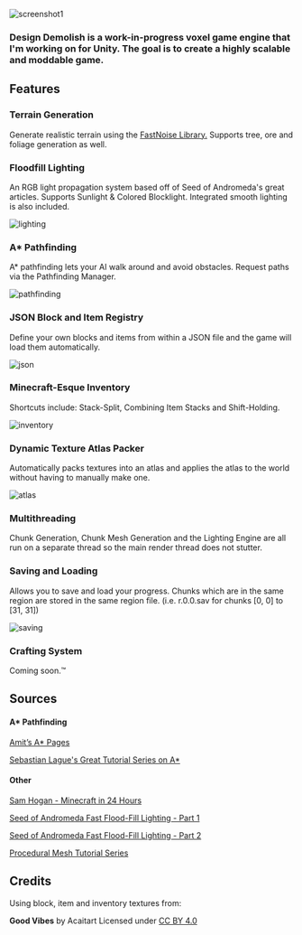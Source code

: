 ![screenshot1](https://raw.githubusercontent.com/LostPizzaMan/DesignDemolish-Public/main/Images/Screenshot1.jpg?token=AFJ43CBVC35EXFDRAGAOXSDB24YJC)

### Design Demolish is a work-in-progress voxel game engine that I'm working on for Unity. The goal is to create a highly scalable and moddable game.

## Features

### Terrain Generation 

Generate realistic terrain using the [FastNoise Library.](https://github.com/Auburn/FastNoise_CSharp) Supports tree, ore and foliage generation as well.

### Floodfill Lighting 

An RGB light propagation system based off of Seed of Andromeda's great articles. Supports Sunlight & Colored Blocklight. Integrated smooth lighting is also included.

![lighting](https://raw.githubusercontent.com/LostPizzaMan/DesignDemolish-Public/main/Images/Screenshot2.png?token=AFJ43CDRGVIJR3WILUTSTTDB24YIC)

### A* Pathfinding 

A* pathfinding lets your AI walk around and avoid obstacles. Request paths via the Pathfinding Manager.  

![pathfinding](https://raw.githubusercontent.com/LostPizzaMan/DesignDemolish-Public/main/Images/Screenshot3.png?token=AFJ43CDUGKEKKKW3J5XILIDB24YKI)

### JSON Block and Item Registry

Define your own blocks and items from within a JSON file and the game will load them automatically.

![json](https://raw.githubusercontent.com/LostPizzaMan/DesignDemolish-Public/main/Images/Screenshot4.png?token=AFJ43CHW7S5CQCAKOVHNIY3B24YPC)

### Minecraft-Esque Inventory

Shortcuts include: Stack-Split, Combining Item Stacks and Shift-Holding.

![inventory](https://raw.githubusercontent.com/LostPizzaMan/DesignDemolish-Public/main/Images/Screenshot5.png?token=AFJ43CBLBLW7GDM75HWL2VTB24YRO)

### Dynamic Texture Atlas Packer 

Automatically packs textures into an atlas and applies the atlas to the world without having to manually make one. 

![atlas](https://github.com/LostPizzaMan/DesignDemolish-Public/blob/main/Images/Screenshot7.png)

### Multithreading

Chunk Generation, Chunk Mesh Generation and the Lighting Engine are all run on a separate thread so the main render thread does not stutter.

### Saving and Loading

Allows you to save and load your progress. Chunks which are in the same region are stored in the same region file. (i.e. r.0.0.sav for chunks [0, 0] to [31, 31])

![saving](https://raw.githubusercontent.com/LostPizzaMan/DesignDemolish-Public/main/Images/Screenshot6.png?token=AFJ43CHGIRWD5GMOWK7APUTB24YRQ)

### Crafting System

Coming soon.™


## Sources

#### A* Pathfinding 

[Amit’s A* Pages](http://theory.stanford.edu/~amitp/GameProgramming/)

[Sebastian Lague's Great Tutorial Series on A*](https://www.youtube.com/watch?v=-L-WgKMFuhE&list=PLFt_AvWsXl0cq5Umv3pMC9SPnKjfp9eGW)

#### Other 

[Sam Hogan - Minecraft in 24 Hours](https://github.com/samhogan/Minecraft-Unity3D)

[Seed of Andromeda Fast Flood-Fill Lighting - Part 1](https://www.seedofandromeda.com/blogs/29-fast-flood-fill-lighting-in-a-blocky-voxel-game-pt-1)

[Seed of Andromeda Fast Flood-Fill Lighting - Part 2](https://www.seedofandromeda.com/blogs/30-fast-flood-fill-lighting-in-a-blocky-voxel-game-pt-2)

[Procedural Mesh Tutorial Series](https://www.youtube.com/watch?v=ucuOVL7c5Hw&list=PL5KbKbJ6Gf9-d303Lk8TGKCW-t5JsBdtB)


## Credits 

Using block, item and inventory textures from:

**Good Vibes** by Acaitart Licensed under [CC BY 4.0](https://creativecommons.org/licenses/by/4.0/)
